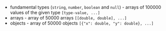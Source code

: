 - fundamental types (`string`, `number`, `boolean` and `null`) - arrays of 100000 values of the given type `[type-value, ...]`
- arrays - array of 50000 arrays `[[double, double], ...]`
- objects - array of 50000 objects `[{"x": double, "y": double}, ...]`
